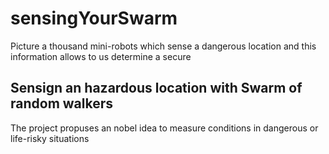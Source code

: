 # sensingYourSwarm
Picture a thousand mini-robots which sense a dangerous location and this information allows to us determine a secure


<h2>Sensign an hazardous location with Swarm of random walkers</h2>

<p>The project propuses an nobel idea to measure conditions in dangerous or life-risky situations</p>
